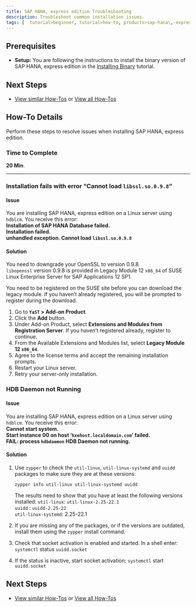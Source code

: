 ```yaml
---
title: SAP HANA, express edition Troubleshooting
description: Troubleshoot common installation issues.
tags: [  tutorial>beginner, tutorial>how-to, products>sap-hana\,-express-edition ]
---
```

## Prerequisites  
 - **Setup:** You are following the instructions to install the binary version of SAP HANA, express edition in the [Installing Binary](http://go.sap.com/developer/tutorials/hxe-ua-installing-binary.html) tutorial.

## Next Steps
 - [View similar How-Tos](http://go.sap.com/developer/tutorials.html) or [View all How-Tos](http://go.sap.com/developer/tutorials.html)


## How-To Details
Perform these steps to resolve issues when installing SAP HANA, express edition.

### Time to Complete
**20 Min**.

---

### Installation fails with error “Cannot load `libssl.so.0.9.8`”
#### Issue
You are installing SAP HANA, express edition on a Linux server using `hdblcm`. You receive this error:  
**Installation of SAP HANA Database failed.**  
  **Installation failed.**  
    **unhandled exception. Cannot load  `libssl.so.0.9.8`**

#### Solution
You need to downgrade your OpenSSL to version 0.9.8.  
`libopenssl` version 0.9.8 is provided in Legacy Module 12 `x86_64` of SUSE Linux Enterprise Server for SAP Applications 12 SP1.

You need to be registered on the SUSE site before you can download the legacy module. If you haven’t already registered, you will be prompted to register during the download.   
1.	Go to **`YaST` > Add-on Product**.
2.	Click the **Add** button.
3.	Under Add-on Product, select **Extensions and Modules from Registration Server**.
If you haven’t registered already, register to continue.
4.	From the Available Extensions and Modules list, select **Legacy Module 12 `x86_64`**.
5.	Agree to the license terms and accept the remaining installation prompts.
6.	Restart your Linux server.
7.	Retry your server-only installation.

### HDB Daemon not Running
#### Issue
You are installing SAP HANA, express edition on a Linux server using `hdblcm`. You receive this error:  
**Cannot start system.  
  Start instance 00 on host ‘`hxehost.localdomain.com`’ failed.  
    FAIL: process `hdbdaemon` HDB Daemon not running.**

#### Solution
1.	Use `zypper` to check the `util-linux`, `util-linux-systemd` and `uuidd` packages to make sure they are at these versions:  

    `zypper info util-linux util-linux-systemd uuidd`

    The results need to show that you have at least the following versions installed:
    `util-linux`: `util-linux-2.25-22.1`  
    `uuidd` : `uuidd-2.25-22`  
    `util-linux-systemd`: 2.25-22.1  

2.	If you are missing any of the packages, or if the versions are outdated, install them using the `zypper` install command.
3.	Check that socket activation is enabled and started. In a shell enter:
`systemctl` status `uuidd.socket`
4.	If the status is inactive, start socket activation:
`systemctl` start `uuidd.socket`


## Next Steps
 - [View similar How-Tos](http://go.sap.com/developer/tutorials.html) or [View all How-Tos](http://go.sap.com/developer/tutorials.html)

